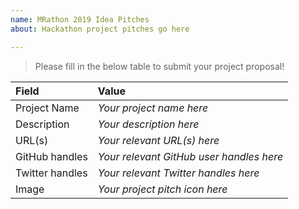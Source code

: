 ```yaml
---
name: MRathon 2019 Idea Pitches
about: Hackathon project pitches go here

---
```


> Please fill in the below table to submit your project proposal!

| Field                | Value            |
|:--------------|:-------------|
| Project Name |   *Your project name here*    |
| Description    |   *Your description here* |
| URL(s)            |   *Your relevant URL(s) here* |
| GitHub handles   |    *Your relevant GitHub user handles here* |
| Twitter handles   |    *Your relevant Twitter handles here* |
| Image            |    *Your project pitch icon here* |
